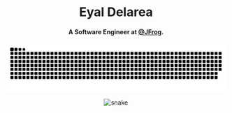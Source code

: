 
<div align="center">
<h1 align="center">Eyal Delarea</h1>
  <h4 align="center">A Software Engineer at <a href="https://github.com/jfrog">@JFrog</a>. 
</div>

<div align="center">
  <a href="https://1999azzar.github.io/1999AZZAR/">
  <img  src="https://github.com/1999AZZAR/1999AZZAR/blob/main/resources/img/grid-snake.svg"
       alt="snake" /></a>
  </br>
  
 <img  src="https://github-readme-stats.vercel.app/api?username=eyaldelarea&show_icons=true&theme=dark"
       alt="snake" /></a>
</div>

